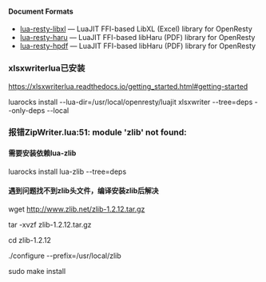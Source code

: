 #### Document Formats

- [lua-resty-libxl](https://github.com/bungle/lua-resty-libxl) — LuaJIT FFI-based LibXL (Excel) library for OpenResty
- [lua-resty-haru](https://github.com/bungle/lua-resty-haru) — LuaJIT FFI-based libHaru (PDF) library for OpenResty
- [lua-resty-hpdf](https://github.com/tavikukko/lua-resty-hpdf) — LuaJIT FFI-based libHaru (PDF) library for OpenResty

#### [](https://github.com/bungle/awesome-resty#image-formats)



### xlsxwriterlua已安装

https://xlsxwriterlua.readthedocs.io/getting_started.html#getting-started



luarocks install --lua-dir=/usr/local/openresty/luajit xlsxwriter --tree=deps --only-deps --local

### 

### 报错ZipWriter.lua:51: module 'zlib' not found:

#### 需要安装依赖lua-zlib

luarocks install lua-zlib --tree=deps



#### 遇到问题找不到zlib头文件，编译安装zlib后解决

wget http://www.zlib.net/zlib-1.2.12.tar.gz

tar -xvzf zlib-1.2.12.tar.gz

cd zlib-1.2.12

./configure --prefix=/usr/local/zlib

sudo make install








